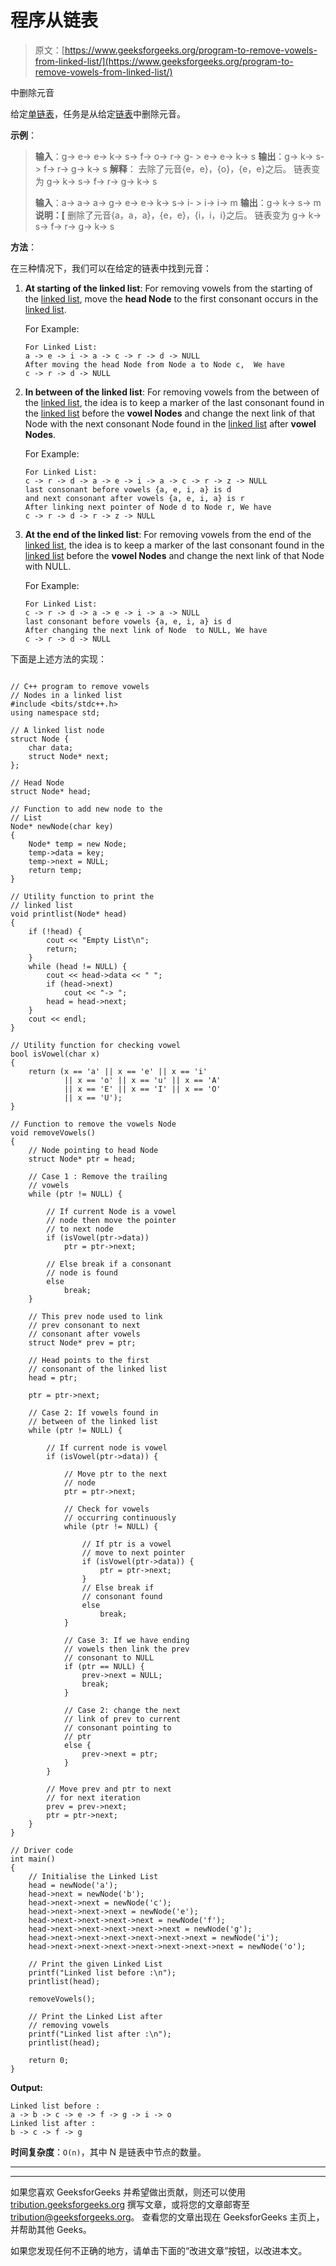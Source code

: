 # 程序从链表

> 原文：[https://www.geeksforgeeks.org/program-to-remove-vowels-from-linked-list/](https://www.geeksforgeeks.org/program-to-remove-vowels-from-linked-list/)

中删除元音

给定[单链表](https://www.geeksforgeeks.org/data-structures/linked-list/singly-linked-list/)，任务是从给定[链表](http://www.geeksforgeeks.org/data-structures/linked-list/)中删除元音。

**示例**：

> **输入**：g-> e-> e-> k-> s-> f-> o-> r-> g- > e-> e-> k-> s
> **输出**：g-> k-> s-> f-> r-> g-> k-> s
> **解释**：
> 去除了元音{e，e}，{o}，{e，e}之后。 链表变为
> g-> k-> s-> f-> r-> g-> k-> s
> 
> **输入**：a-> a-> a-> g-> e-> e-> k-> s-> i- > i-> i-> m
> **输出**：g-> k-> s-> m
> **说明：[**
> 删除了元音{a，a，a}，{e，e}，{i，i，i}之后。 链表变为
> g-> k-> s-> f-> r-> g-> k-> s

**方法**：

在三种情况下，我们可以在给定的链表中找到元音：

1.  **At starting of the linked list**: For removing vowels from the starting of the [linked list](http://www.geeksforgeeks.org/data-structures/linked-list/), move the **head Node** to the first consonant occurs in the [linked list](http://www.geeksforgeeks.org/data-structures/linked-list/).

    For Example:

    ```
    For Linked List:
    a -> e -> i -> a -> c -> r -> d -> NULL
    After moving the head Node from Node a to Node c,  We have 
    c -> r -> d -> NULL

    ```

2.  **In between of the linked list**: For removing vowels from the between of the [linked list](http://www.geeksforgeeks.org/data-structures/linked-list/), the idea is to keep a marker of the last consonant found in the [linked list](http://www.geeksforgeeks.org/data-structures/linked-list/) before the **vowel Nodes** and change the next link of that Node with the next consonant Node found in the [linked list](http://www.geeksforgeeks.org/data-structures/linked-list/) after **vowel Nodes**.

    For Example:

    ```
    For Linked List:
    c -> r -> d -> a -> e -> i -> a -> c -> r -> z -> NULL
    last consonant before vowels {a, e, i, a} is d
    and next consonant after vowels {a, e, i, a} is r
    After linking next pointer of Node d to Node r, We have 
    c -> r -> d -> r -> z -> NULL

    ```

3.  **At the end of the linked list**: For removing vowels from the end of the [linked list](http://www.geeksforgeeks.org/data-structures/linked-list/), the idea is to keep a marker of the last consonant found in the [linked list](http://www.geeksforgeeks.org/data-structures/linked-list/) before the **vowel Nodes** and change the next link of that Node with NULL.

    For Example:

    ```
    For Linked List:
    c -> r -> d -> a -> e -> i -> a -> NULL
    last consonant before vowels {a, e, i, a} is d
    After changing the next link of Node  to NULL, We have 
    c -> r -> d -> NULL

    ```

下面是上述方法的实现：

```

// C++ program to remove vowels 
// Nodes in a linked list 
#include <bits/stdc++.h> 
using namespace std; 

// A linked list node 
struct Node { 
    char data; 
    struct Node* next; 
}; 

// Head Node 
struct Node* head; 

// Function to add new node to the 
// List 
Node* newNode(char key) 
{ 
    Node* temp = new Node; 
    temp->data = key; 
    temp->next = NULL; 
    return temp; 
} 

// Utility function to print the 
// linked list 
void printlist(Node* head) 
{ 
    if (!head) { 
        cout << "Empty List\n"; 
        return; 
    } 
    while (head != NULL) { 
        cout << head->data << " "; 
        if (head->next) 
            cout << "-> "; 
        head = head->next; 
    } 
    cout << endl; 
} 

// Utility function for checking vowel 
bool isVowel(char x) 
{ 
    return (x == 'a' || x == 'e' || x == 'i'
            || x == 'o' || x == 'u' || x == 'A'
            || x == 'E' || x == 'I' || x == 'O'
            || x == 'U'); 
} 

// Function to remove the vowels Node 
void removeVowels() 
{ 
    // Node pointing to head Node 
    struct Node* ptr = head; 

    // Case 1 : Remove the trailing 
    // vowels 
    while (ptr != NULL) { 

        // If current Node is a vowel 
        // node then move the pointer 
        // to next node 
        if (isVowel(ptr->data)) 
            ptr = ptr->next; 

        // Else break if a consonant 
        // node is found 
        else
            break; 
    } 

    // This prev node used to link 
    // prev consonant to next 
    // consonant after vowels 
    struct Node* prev = ptr; 

    // Head points to the first 
    // consonant of the linked list 
    head = ptr; 

    ptr = ptr->next; 

    // Case 2: If vowels found in 
    // between of the linked list 
    while (ptr != NULL) { 

        // If current node is vowel 
        if (isVowel(ptr->data)) { 

            // Move ptr to the next 
            // node 
            ptr = ptr->next; 

            // Check for vowels 
            // occurring continuously 
            while (ptr != NULL) { 

                // If ptr is a vowel 
                // move to next pointer 
                if (isVowel(ptr->data)) { 
                    ptr = ptr->next; 
                } 
                // Else break if 
                // consonant found 
                else
                    break; 
            } 

            // Case 3: If we have ending 
            // vowels then link the prev 
            // consonant to NULL 
            if (ptr == NULL) { 
                prev->next = NULL; 
                break; 
            } 

            // Case 2: change the next 
            // link of prev to current 
            // consonant pointing to 
            // ptr 
            else { 
                prev->next = ptr; 
            } 
        } 

        // Move prev and ptr to next 
        // for next iteration 
        prev = prev->next; 
        ptr = ptr->next; 
    } 
} 

// Driver code 
int main() 
{ 
    // Initialise the Linked List 
    head = newNode('a'); 
    head->next = newNode('b'); 
    head->next->next = newNode('c'); 
    head->next->next->next = newNode('e'); 
    head->next->next->next->next = newNode('f'); 
    head->next->next->next->next->next = newNode('g'); 
    head->next->next->next->next->next->next = newNode('i'); 
    head->next->next->next->next->next->next->next = newNode('o'); 

    // Print the given Linked List 
    printf("Linked list before :\n"); 
    printlist(head); 

    removeVowels(); 

    // Print the Linked List after 
    // removing vowels 
    printf("Linked list after :\n"); 
    printlist(head); 

    return 0; 
} 

```

**Output:**

```
Linked list before :
a -> b -> c -> e -> f -> g -> i -> o 
Linked list after :
b -> c -> f -> g

```

**时间复杂度**：`O(n)`，其中 N 是链​​表中节点的数量。



* * *

* * *

如果您喜欢 GeeksforGeeks 并希望做出贡献，则还可以使用 [tribution.geeksforgeeks.org](https://contribute.geeksforgeeks.org/) 撰写文章，或将您的文章邮寄至 tribution@geeksforgeeks.org。 查看您的文章出现在 GeeksforGeeks 主页上，并帮助其他 Geeks。

如果您发现任何不正确的地方，请单击下面的“改进文章”按钮，以改进本文。